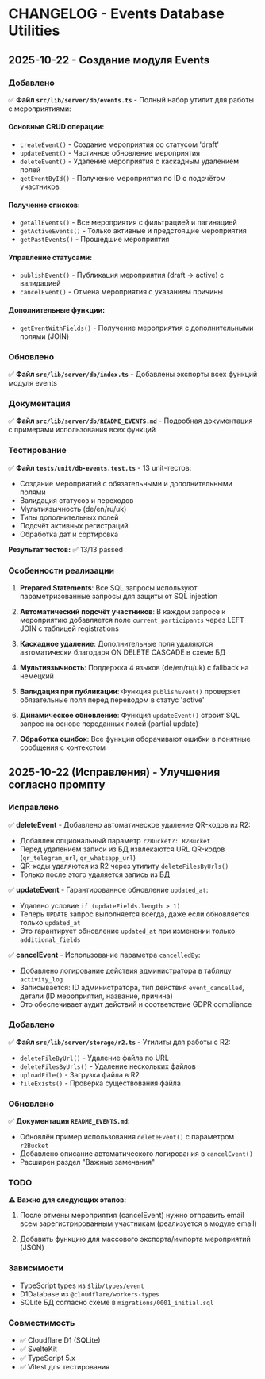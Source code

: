 # CHANGELOG - Events Database Utilities

## 2025-10-22 - Создание модуля Events

### Добавлено

✅ **Файл `src/lib/server/db/events.ts`** - Полный набор утилит для работы с мероприятиями:

#### Основные CRUD операции:

- `createEvent()` - Создание мероприятия со статусом 'draft'
- `updateEvent()` - Частичное обновление мероприятия
- `deleteEvent()` - Удаление мероприятия с каскадным удалением полей
- `getEventById()` - Получение мероприятия по ID с подсчётом участников

#### Получение списков:

- `getAllEvents()` - Все мероприятия с фильтрацией и пагинацией
- `getActiveEvents()` - Только активные и предстоящие мероприятия
- `getPastEvents()` - Прошедшие мероприятия

#### Управление статусами:

- `publishEvent()` - Публикация мероприятия (draft → active) с валидацией
- `cancelEvent()` - Отмена мероприятия с указанием причины

#### Дополнительные функции:

- `getEventWithFields()` - Получение мероприятия с дополнительными полями (JOIN)

### Обновлено

✅ **Файл `src/lib/server/db/index.ts`** - Добавлены экспорты всех функций модуля events

### Документация

✅ **Файл `src/lib/server/db/README_EVENTS.md`** - Подробная документация с примерами использования всех функций

### Тестирование

✅ **Файл `tests/unit/db-events.test.ts`** - 13 unit-тестов:

- Создание мероприятий с обязательными и дополнительными полями
- Валидация статусов и переходов
- Мультиязычность (de/en/ru/uk)
- Типы дополнительных полей
- Подсчёт активных регистраций
- Обработка дат и сортировка

**Результат тестов:** ✅ 13/13 passed

### Особенности реализации

1. **Prepared Statements**: Все SQL запросы используют параметризованные запросы для защиты от SQL injection

2. **Автоматический подсчёт участников**: В каждом запросе к мероприятию добавляется поле `current_participants` через LEFT JOIN с таблицей registrations

3. **Каскадное удаление**: Дополнительные поля удаляются автоматически благодаря ON DELETE CASCADE в схеме БД

4. **Мультиязычность**: Поддержка 4 языков (de/en/ru/uk) с fallback на немецкий

5. **Валидация при публикации**: Функция `publishEvent()` проверяет обязательные поля перед переводом в статус 'active'

6. **Динамическое обновление**: Функция `updateEvent()` строит SQL запрос на основе переданных полей (partial update)

7. **Обработка ошибок**: Все функции оборачивают ошибки в понятные сообщения с контекстом

## 2025-10-22 (Исправления) - Улучшения согласно промпту

### Исправлено

✅ **deleteEvent** - Добавлено автоматическое удаление QR-кодов из R2:

- Добавлен опциональный параметр `r2Bucket?: R2Bucket`
- Перед удалением записи из БД извлекаются URL QR-кодов (`qr_telegram_url`, `qr_whatsapp_url`)
- QR-коды удаляются из R2 через утилиту `deleteFilesByUrls()`
- Только после этого удаляется запись из БД

✅ **updateEvent** - Гарантированное обновление `updated_at`:

- Удалено условие `if (updateFields.length > 1)`
- Теперь `UPDATE` запрос выполняется всегда, даже если обновляется только `updated_at`
- Это гарантирует обновление `updated_at` при изменении только `additional_fields`

✅ **cancelEvent** - Использование параметра `cancelledBy`:

- Добавлено логирование действия администратора в таблицу `activity_log`
- Записывается: ID администратора, тип действия `event_cancelled`, детали (ID мероприятия, название, причина)
- Это обеспечивает аудит действий и соответствие GDPR compliance

### Добавлено

✅ **Файл `src/lib/server/storage/r2.ts`** - Утилиты для работы с R2:

- `deleteFileByUrl()` - Удаление файла по URL
- `deleteFilesByUrls()` - Удаление нескольких файлов
- `uploadFile()` - Загрузка файла в R2
- `fileExists()` - Проверка существования файла

### Обновлено

✅ **Документация `README_EVENTS.md`**:

- Обновлён пример использования `deleteEvent()` с параметром `r2Bucket`
- Добавлено описание автоматического логирования в `cancelEvent()`
- Расширен раздел "Важные замечания"

### TODO

⚠️ **Важно для следующих этапов:**

1. После отмены мероприятия (cancelEvent) нужно отправить email всем зарегистрированным участникам (реализуется в модуле email)

2. Добавить функцию для массового экспорта/импорта мероприятий (JSON)

### Зависимости

- TypeScript types из `$lib/types/event`
- D1Database из `@cloudflare/workers-types`
- SQLite БД согласно схеме в `migrations/0001_initial.sql`

### Совместимость

- ✅ Cloudflare D1 (SQLite)
- ✅ SvelteKit
- ✅ TypeScript 5.x
- ✅ Vitest для тестирования
